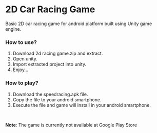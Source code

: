 # 2D Car Racing Game
Basic 2D car racing game for android platform built using Unity game engine.

### How to use?
1. Download 2d racing game.zip and extract.
2. Open unity.
3. Import extracted project into unity.
4. Enjoy...

### How to play?
1. Download the speedracing.apk file.
2. Copy the file to your android smartphone.
3. Execute the file and game will install in your android smartphone.

<br>

**Note**: The game is currently not available at Google Play Store
